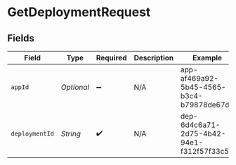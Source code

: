 # GetDeploymentRequest


## Fields

| Field                                    | Type                                     | Required                                 | Description                              | Example                                  |
| ---------------------------------------- | ---------------------------------------- | ---------------------------------------- | ---------------------------------------- | ---------------------------------------- |
| `appId`                                  | *Optional<String>*                       | :heavy_minus_sign:                       | N/A                                      | app-af469a92-5b45-4565-b3c4-b79878de67d2 |
| `deploymentId`                           | *String*                                 | :heavy_check_mark:                       | N/A                                      | dep-6d4c6a71-2d75-4b42-94e1-f312f57f33c5 |